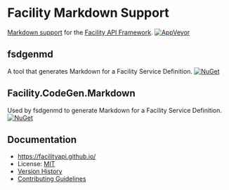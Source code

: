 # Facility Markdown Support

[Markdown support](https://facilityapi.github.io/generate/markdown) for the [Facility API Framework](https://facilityapi.github.io/).
[![AppVeyor](https://img.shields.io/appveyor/ci/ejball/facilitymarkdown.svg)](https://ci.appveyor.com/project/ejball/facilitymarkdown)

## fsdgenmd

A tool that generates Markdown for a Facility Service Definition. [![NuGet](https://img.shields.io/nuget/v/fsdgenmd.svg)](https://www.nuget.org/packages/fsdgenmd)

## Facility.CodeGen.Markdown

Used by fsdgenmd to generate Markdown for a Facility Service Definition. [![NuGet](https://img.shields.io/nuget/v/Facility.CodeGen.Markdown.svg)](https://www.nuget.org/packages/Facility.CodeGen.Markdown)

## Documentation

* https://facilityapi.github.io/
* License: [MIT](LICENSE)
* [Version History](VersionHistory.md)
* [Contributing Guidelines](CONTRIBUTING.md)
